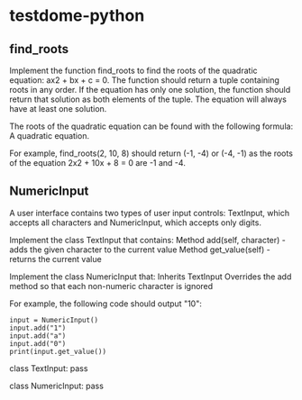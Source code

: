 # testdome-python

## find_roots

Implement the function find_roots to find the roots of the quadratic equation: ax2 + bx + c = 0. The function should return a tuple containing roots in any order. If the equation has only one solution, the function should return that solution as both elements of the tuple. The equation will always have at least one solution.

The roots of the quadratic equation can be found with the following formula: A quadratic equation.

For example, find_roots(2, 10, 8) should return (-1, -4) or (-4, -1) as the roots of the equation 2x2 + 10x + 8 = 0 are -1 and -4.

## NumericInput
A user interface contains two types of user input controls: TextInput, which accepts all characters and NumericInput, which accepts only digits.

Implement the class TextInput that contains:
    Method add(self, character) - adds the given character to the current value
    Method get_value(self) - returns the current value

Implement the class NumericInput that:
    Inherits TextInput
    Overrides the add method so that each non-numeric character is ignored

For example, the following code should output "10":

    input = NumericInput()
    input.add("1")
    input.add("a")
    input.add("0")
    print(input.get_value())

class TextInput:
    pass
  
class NumericInput:
    pass